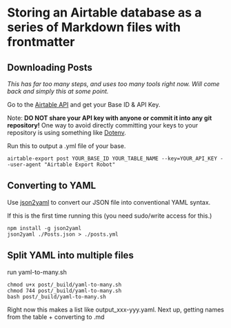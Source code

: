 # Storing an Airtable database as a series of Markdown files with frontmatter
## Downloading Posts

_This has far too many steps, and uses too many tools right now. Will come back and simply this at some point._

Go to the [Airtable API](https://airtable.com/api) and get your Base ID & API Key.

Note: **DO NOT share your API key with anyone or commit it into any git repository!** One way to avoid directly committing your keys to your repository is using something like [Dotenv](https://medium.com/@thejasonfile/using-dotenv-package-to-create-environment-variables-33da4ac4ea8f).

Run this to output a .yml file of your base.

```
airtable-export post YOUR_BASE_ID YOUR_TABLE_NAME --key=YOUR_API_KEY --user-agent "Airtable Export Robot"
```

## Converting to YAML

Use [json2yaml](https://www.npmjs.com/package/json2yaml) to convert our JSON file into conventional YAML syntax.

If this is the first time running this (you need sudo/write access for this.)

```
npm install -g json2yaml
json2yaml ./Posts.json > ./posts.yml
```

## Split YAML into multiple files

run yaml-to-many.sh

```
chmod u+x post/_build/yaml-to-many.sh
chmod 744 post/_build/yaml-to-many.sh
bash post/_build/yaml-to-many.sh
```

Right now this makes a list like output_xxx-yyy.yaml. Next up, getting names from the table + converting to .md